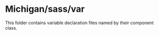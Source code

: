 # Michigan/sass/var

This folder contains variable declaration files named by their component class.
